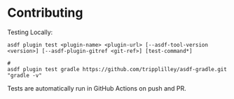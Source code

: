 # Contributing

Testing Locally:

```shell
asdf plugin test <plugin-name> <plugin-url> [--asdf-tool-version <version>] [--asdf-plugin-gitref <git-ref>] [test-command*]

#
asdf plugin test gradle https://github.com/tripplilley/asdf-gradle.git "gradle -v"
```

Tests are automatically run in GitHub Actions on push and PR.
